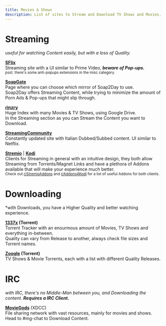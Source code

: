 ```yaml
---
title: Movies & Shows
description: List of sites to Stream and Download TV Shows and Movies.
---
```


# Streaming
*useful for watching Content easily, but with a loss of Quality.*

[**SFlix**](https://sflix.to/home)  
Streaming site with a UI similar to Prime Video, **_beware of Pop-ups._**  
<sub>psst. there's some anti-popups extensions in the misc category.</sub>

[**SoapGate**](https://soapgate.org/)  
Page where you can choose which mirror of Soap2Day to use.  
Soap2Day offers Streaming Content, while trying to minimize the amount of Porn Ads & Pop-ups that might slip through.

[**rinzry**](https://rinzry.stream/)  
Huge Index with many Movies & TV Shows, using Google Drive.  
In the Streaming section as you can Stream the Content you want to Download.

[**StreamingCommunity**](https://streamingcommunity.video/)  
Constantly updated site with Italian Dubbed/Subbed content. UI similar to Netflix.

[**Stremio**](https://stremio.com/) | [**Kodi**](https://kodi.tv/)  
Clients for Streaming in general with an intuitive design, they both allow Streaming from Torrents/Magnet Links and have a plethora of Addons available that will make your experience much better.  
<sub>Check out [r/StremioAddons](https://www.reddit.com/r/StremioAddons/) and [r/Addons4Kodi](https://www.reddit.com/r/Addons4Kodi/) for a list of useful Addons for both clients.</sub>

# Downloading
*with Downloads, you have a Higher Quality and better watching experience.

**[1337x](https://1337x.to) (Torrent)**  
Torrent Tracker with an enourmous amount of Movies, TV Shows and everything in-between.  
Quality can vary from Release to another, always check file sizes and Torrent names.  

**[Zooqle](https://zooqle.com/) (Torrent)**  
TV Shows & Movie Torrents, each with a list with different Quality Releases.

# IRC
*with IRC, there's no Middle-Man between you, and Downloading the content.* **_Requires a IRC Client._**

[**MovieGods**](irc://irc.abjects.net/MOVIEGODS) (XDCC)  
File sharing network with vast resources, mainly for movies and shows. Head to #mg-chat to Download Content.


